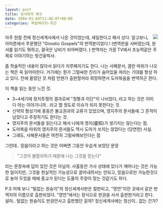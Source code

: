 ```yaml
---
layout: post
title: 성서밖의 예수
date: 2004-01-04T11:48:07+00:00
categories: 북컬렉터의-최근
---
```

<a href="http://www.mindvision.org/checkbang/checkbook/viewbody_new.php?code=checkbook&amp;page=1&amp;number=147"><img src="http://www.mindvision.org/checkbang/checkbook/images/jbook_image/jcbe1.jpg" align="right" border="0" /></a>아주 한참 전에 정신세계사에서 나온 것이었는데, 세일한다고 해서 샀다. 알고보니, 아마존에서 주문했던 "Gnostic Gospels"의 번역본이었다.! (번역판을 사버렸는데, 원서를 읽기도 뭐하고, 결국은 낭비가 되어버렸다. ) 번역자는 가끔 TV에서 초능력같은 주제로 이야기하는 방건웅박사.

좀 학술적인 내용이 많아서 읽다가 지루해지기도 한다. 나는 사해문서, 쿰란 따위가 나오는 책은 꼭 읽어야한다. 거기에는 뭔가 그럴싸한 진리가 숨어있을 꺼라는 기대를 항상 하고 있다. 전에 올렸던 것 처럼 언젠가 출판할꺼라 희망하면서 도마복음을 번역하곤 한다.

이 책을 읽는 동안 느낀 것.

<ul>
    <li>3~4세기에 정치투쟁의 결과로써 "정통과 이단"이 나뉘었다, 라고 하는 것은 이미 다 아는 이야기니까.. 라고 할 정도로 이슈가 되지 못한다는 것.</li>
    <li>신약의 형성기에 중동은 불교권과의 교류가 있었으며, 영지주의 문서들에 그 흔적이 남았다고 주장하기도 한다는 것.</li>
    <li>영지주의 문서들을 읽는다고 해서 나에게 영지(靈知)가 생기지는 않는다는 점.</li>
    <li>도마복음 따위의 영지주의 문서들도 역시 도마가 쓰지는 않았다는 (당연한) 사실.</li>
    <li>그래도, 사해문서들은 여전히 그럴싸해보인다는 점</li>
</ul>

그런데.. 믿음이라고 하는 것은 어쩌면 그동안 우습게 보았던 문장

<blockquote>"그것이 불합리하기 때문에 나는 그것을 믿는다"</blockquote>

라는 문장속에 답이 있던 것은 아닐까. 사흘동안 가사 상태에 있다가 깨어나는 것은 가능한 일이지만, 그것을 현실적인 가능성으로 끌어내려서는 안되고, 믿음으로만 가능한것으로 놓아 두었을 때에 종교가 된다는 도올의 주장이 맞는 것같기도 하다.

P.S 어제 보니 "털없는 원숭이"의 정신세계사판은 절판되고, "영언"이란 곳에서 같은 번역자의 이름으로 출판되었다. "영언"에서는 정식으로 판권을 사서 출판한거라고 한다. 설마.. 털없는 원숭이도 판권안사고 출판했던 걸까? 정신세계사에는 정신이.. 없는 건가?
